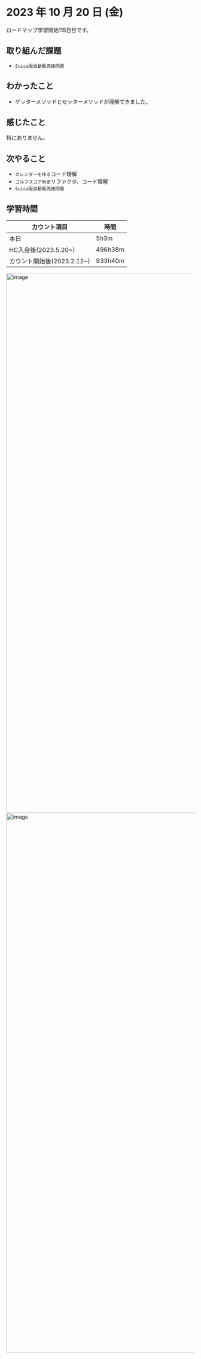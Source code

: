 # 2023 年 10 月 20 日 (金)
ロードマップ学習開始115日目です。


## 取り組んだ課題
- `Suica版自動販売機問題`


## わかったこと
- ゲッターメソッドとセッターメソッドが理解できました。

## 感じたこと
特にありません。


## 次やること
- `カレンダーを作る`コード理解
- `ゴルフスコア判定`リファクタ、コード理解
- `Suica版自動販売機問題`


## 学習時間
|カウント項目|時間|
|----|----|
|本日|5h3m|
|HC入会後(2023.5.20~)|496h38m|
|カウント開始後(2023.2.12~)|933h40m|


<img width="1440" alt="image" src="https://github.com/yokoyamamn/daily_report/assets/94735931/672721a2-fc15-4945-9768-0e31f56c5835">
<img width="1440" alt="image" src="https://github.com/yokoyamamn/daily_report/assets/94735931/304fa3bd-230a-4817-bc0d-86812e43ca00">
